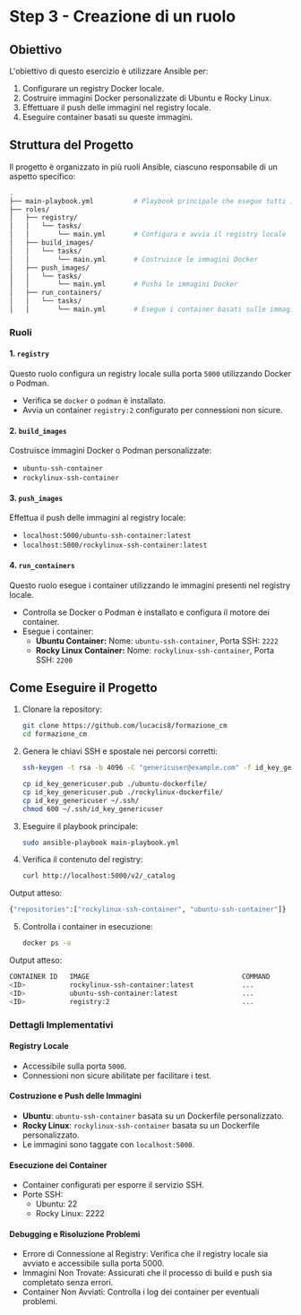 # Step 3 - Creazione di un ruolo

## Obiettivo
L'obiettivo di questo esercizio è utilizzare Ansible per:
1. Configurare un registry Docker locale.
2. Costruire immagini Docker personalizzate di Ubuntu e Rocky Linux.
3. Effettuare il push delle immagini nel registry locale.
4. Eseguire container basati su queste immagini.

## Struttura del Progetto
Il progetto è organizzato in più ruoli Ansible, ciascuno responsabile di un aspetto specifico:
```bash
.
├── main-playbook.yml          # Playbook principale che esegue tutti i ruoli
├── roles/
│   ├── registry/
│   │   └── tasks/
│   │       └── main.yml       # Configura e avvia il registry locale
│   ├── build_images/
│   │   └── tasks/
│   │       └── main.yml       # Costruisce le immagini Docker
│   ├── push_images/
│   │   └── tasks/
│   │       └── main.yml       # Pusha le immagini Docker
│   ├── run_containers/
│   │   └── tasks/
│   │       └── main.yml       # Esegue i container basati sulle immagini
```

### Ruoli

#### 1. `registry`
Questo ruolo configura un registry locale sulla porta `5000` utilizzando Docker o Podman.  
- Verifica se `docker` o `podman` è installato.
- Avvia un container `registry:2` configurato per connessioni non sicure.

#### 2. `build_images`
Costruisce immagini Docker o Podman personalizzate:
- `ubuntu-ssh-container`
- `rockylinux-ssh-container`

#### 3. `push_images`
Effettua il push delle immagini al registry locale:  
- `localhost:5000/ubuntu-ssh-container:latest`
- `localhost:5000/rockylinux-ssh-container:latest`

#### 4. `run_containers`
Questo ruolo esegue i container utilizzando le immagini presenti nel registry locale.  
- Controlla se Docker o Podman è installato e configura il motore dei container.
- Esegue i container:
  - **Ubuntu Container:** Nome: `ubuntu-ssh-container`, Porta SSH: `2222`
  - **Rocky Linux Container:** Nome: `rockylinux-ssh-container`, Porta SSH: `2200`

## Come Eseguire il Progetto
1. Clonare la repository:
   ```bash
   git clone https://github.com/lucacis8/formazione_cm
   cd formazione_cm
   ```

2. Genera le chiavi SSH e spostale nei percorsi corretti:
   ```bash
   ssh-keygen -t rsa -b 4096 -C "genericuser@example.com" -f id_key_genericuser
   ```

   ```bash
   cp id_key_genericuser.pub ./ubuntu-dockerfile/
   cp id_key_genericuser.pub ./rockylinux-dockerfile/
   cp id_key_genericuser ~/.ssh/
   chmod 600 ~/.ssh/id_key_genericuser
   ```

3. Eseguire il playbook principale:
   ```bash
   sudo ansible-playbook main-playbook.yml
   ```

4. Verifica il contenuto del registry:
   ```bash
   curl http://localhost:5000/v2/_catalog
   ```

Output atteso:
   ```bash
   {"repositories":["rockylinux-ssh-container", "ubuntu-ssh-container"]}
   ```

5. Controlla i container in esecuzione:
   ```bash
   docker ps -a
   ```

Output atteso:
   ```bash
   CONTAINER ID   IMAGE                                      COMMAND               PORTS
   <ID>           rockylinux-ssh-container:latest            ...                   0.0.0.0:2222->22/tcp
   <ID>           ubuntu-ssh-container:latest                ...                   0.0.0.0:22->22/tcp
   <ID>           registry:2                                 ...                   0.0.0.0:5000->5000/tcp
   ```

### Dettagli Implementativi

#### Registry Locale

- Accessibile sulla porta `5000`.
- Connessioni non sicure abilitate per facilitare i test.

#### Costruzione e Push delle Immagini

- **Ubuntu**: `ubuntu-ssh-container` basata su un Dockerfile personalizzato.
- **Rocky Linux**: `rockylinux-ssh-container` basata su un Dockerfile personalizzato.
- Le immagini sono taggate con `localhost:5000`.

#### Esecuzione dei Container

- Container configurati per esporre il servizio SSH.
- Porte SSH:
	- Ubuntu: 22
	- Rocky Linux: 2222

#### Debugging e Risoluzione Problemi

- Errore di Connessione al Registry: Verifica che il registry locale sia avviato e accessibile sulla porta 5000.
- Immagini Non Trovate: Assicurati che il processo di build e push sia completato senza errori.
- Container Non Avviati: Controlla i log dei container per eventuali problemi.
